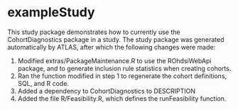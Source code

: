 exampleStudy
============

This study package demonstrates how to currently use the CohortDiagnostics package in a study. The study package was generated automatically by ATLAS, after which the following changes were made:

1. Modified extras/PackageMaintenance.R to use the ROhdsiWebApi package, and to generate inclusion rule statistics when creating cohorts.
2. Ran the function modified in step 1 to regenerate the cohort definitions, SQL, and R code.
3. Added a dependency to CohortDiagnostics to DESCRIPTION
4. Added the file R/Feasibility.R, which defines the runFeasibility function.


